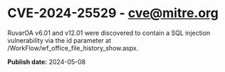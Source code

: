 # CVE-2024-25529 - cve@mitre.org

RuvarOA v6.01 and v12.01 were discovered to contain a SQL injection vulnerability via the id parameter at /WorkFlow/wf_office_file_history_show.aspx.

**Publish date:** 2024-05-08
